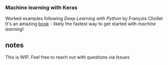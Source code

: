 ### Machine learning with Keras

Worked examples following _Deep Learning with Python_ by François Chollet
It's an amazing [book](https://www.manning.com/books/deep-learning-with-python) - likely the fastest way to get started with _machine learning_!

## notes

This is WIP. Feel free to reach out with questions via _Issues_